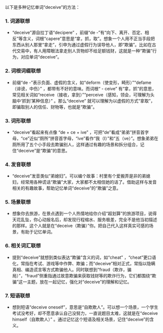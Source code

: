 以下是多种记忆单词“deceive”的方法：

### 1. 词源联想
 - “deceive”源自拉丁语“decipere” ，前缀“de -”有“向下、离开、否定、相反”等含义，词根“capere”意思是“拿，抓，取”。想象一个人用不正当手段把东西从别人那里“拿走”，引申为通过虚假行为误导他人，即“欺骗”。比如在古代交易中，有人用障眼法拿走别人货物却不给足额钱财，这就是一种“欺骗”行为，对应单词“deceive”。 

### 2. 词根词缀联想
 - 前缀“de -”表示负面、虚假的含义，如“deform（使变形，畸形）”“defame（诽谤，中伤）” ，都带有不好的意味。而词根“ - ceive” 有“拿，抓”的意思，常见相关词如“receive（接收，拿到）”“perceive（感知，领会，可理解为头脑中‘抓到’某种信息）” 。那么“deceive” 就可以理解为以虚假的方式“拿取”，即骗取别人的信任、财物等，也就是“欺骗”。 

### 3. 词形联想
 - “deceive”看起来有点像 “de + ce + ive” ，可把“de”看成“弟弟”拼音首字母，“ce”近似“厕所”拼音首字母，“ive”看作“我（I）”和“五（ve）”。想象弟弟在厕所用了五个小手段去欺骗别人，这样通过有趣的场景和拆分组合，记住“deceive”是“欺骗”的意思。 

### 4. 发音联想
 - “deceive”发音类似“弟媳妇”。可以编个故事：村里有个爱搬弄是非的弟媳妇，经常用各种谎话“欺骗”大家，大家都不太相信她的话了。借助这样与发音相关的有趣故事，帮助记忆单词“deceive”的“欺骗”之意。 

### 5. 场景联想
 - 想象你去旅游，在景点遇到一个人热情地给你介绍“超划算”的旅游项目，说得天花乱坠，你心动报名后，却发现行程缩水、服务极差，完全不是他当初描述的那样。这个人就是在“deceive（欺骗）”你。把自己代入这样真实可感的场景，有助于记忆单词。 

### 6. 相关词汇联想
 - 提到“deceive”就想到类似表达“欺骗”含义的词，如“cheat” ，“cheat”更口语化，常指在考试、游戏等中作弊、欺骗；而“deceive”相对正式，常指以隐瞒真相、编造谎言等方式欺骗他人。同时联想到“fraud（欺诈，骗局）”，“fraud”侧重指通过故意欺骗来获取钱财等的欺诈行为，它们都围绕“欺骗”这一主题，放在一起记忆，强化对“deceive”的理解和记忆。 

### 7. 短语联想
 - 想到短语“deceive oneself”，意思是“自欺欺人”。可以想一个场景，一个学生考试没考好，却不愿意承认自己没努力，一直说题目太难，这就是在“deceive himself（自欺欺人）” 。通过记忆这个短语及相关场景，记住“deceive”的含义。 
